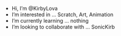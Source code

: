 -  Hi, I’m @KirbyLova
-  I’m interested in ... Scratch, Art, Animation
-  I’m currently learning ... nothing
-  I’m looking to collaborate with ... SonicKirb

<!---
KirbyLova/KirbyLova is a ✨ special ✨ repository because its `README.md` (this file) appears on your GitHub profile.
You can click the Preview link to take a look at your changes.
--->
